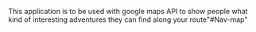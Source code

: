 This application is to be used with google maps API to show people what kind of interesting adventures they can find along your route"#Nav-map" 
